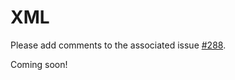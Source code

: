 # XML

Please add comments to the associated issue [#288](https://github.com/ballerina-platform/ballerina-spec/issues/288).

Coming soon!

